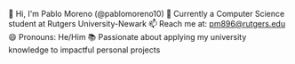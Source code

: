 👋 Hi, I'm Pablo Moreno (@pablomoreno10)
🌱 Currently a Computer Science student at Rutgers University-Newark
📫 Reach me at: pm896@rutgers.edu
😄 Pronouns: He/Him
📚 Passionate about applying my university knowledge to impactful personal projects

<!---
pablomoreno10/pablomoreno10 is a ✨ special ✨ repository because its `README.md` (this file) appears on your GitHub profile.
You can click the Preview link to take a look at your changes.
--->
